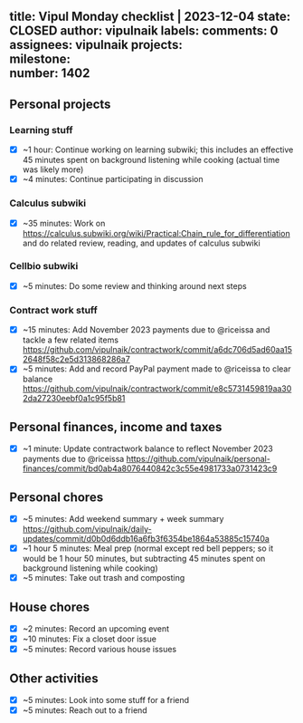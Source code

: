 title:	Vipul Monday checklist | 2023-12-04
state:	CLOSED
author:	vipulnaik
labels:	
comments:	0
assignees:	vipulnaik
projects:	
milestone:	
number:	1402
--
## Personal projects

### Learning stuff

- [x] ~1 hour: Continue working on learning subwiki; this includes an effective 45 minutes spent on background listening while cooking (actual time was likely more)
- [x] ~4 minutes: Continue participating in discussion 

### Calculus subwiki

- [x] ~35 minutes: Work on https://calculus.subwiki.org/wiki/Practical:Chain_rule_for_differentiation and do related review, reading, and updates of calculus subwiki

### Cellbio subwiki

- [x] ~5 minutes: Do some review and thinking around next steps

### Contract work stuff

- [x] ~15 minutes: Add November 2023 payments due to @riceissa and tackle a few related items https://github.com/vipulnaik/contractwork/commit/a6dc706d5ad60aa152648f58c2e5d313868286a7
- [x] ~5 minutes: Add and record PayPal payment made to @riceissa to clear balance https://github.com/vipulnaik/contractwork/commit/e8c5731459819aa302da27230eebf0a1c95f5b81 

## Personal finances, income and taxes

- [x] ~1 minute: Update contractwork balance to reflect November 2023 payments due to @riceissa https://github.com/vipulnaik/personal-finances/commit/bd0ab4a8076440842c3c55e4981733a0731423c9

## Personal chores

- [x] ~5 minutes: Add weekend summary + week summary https://github.com/vipulnaik/daily-updates/commit/d0b0d6ddb16a6fb3f6354be1864a53885c15740a
- [x] ~1 hour 5 minutes: Meal prep (normal except red bell peppers; so it would be 1 hour 50 minutes, but subtracting 45 minutes spent on background listening while cooking)
- [x] ~5 minutes: Take out trash and composting

## House chores

- [x] ~2 minutes: Record an upcoming event
- [x] ~10 minutes: Fix a closet door issue
- [x] ~5 minutes: Record various house issues 

## Other activities

- [x] ~5 minutes: Look into some stuff for a friend
- [x] ~5 minutes: Reach out to a friend 

